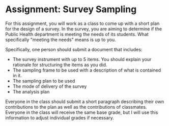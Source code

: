 # Assignment: Survey Sampling

For this assignment, you will work as a class to come up with a short plan for the design of a survey. In the survey, you are aiming to determine if the Public Health department is meeting the needs of its students. What specifically "meeting the needs" means is up to you.

Specifically, one person should submit a document that includes:

- The survey instrument with up to 5 items. You should explain your rationale for structuring the items as you did.
- The sampling frame to be used with a description of what is contained in it.
- The sampling plan to be used
- The mode of delivery of the survey
- The analysis plan

Everyone in the class should submit a short paragraph describing their own contributions to the plan as well as the contributions of classmates. Everyone in the class will receive the same base grade, but I will use this information to adjust individual grades if necessary.
